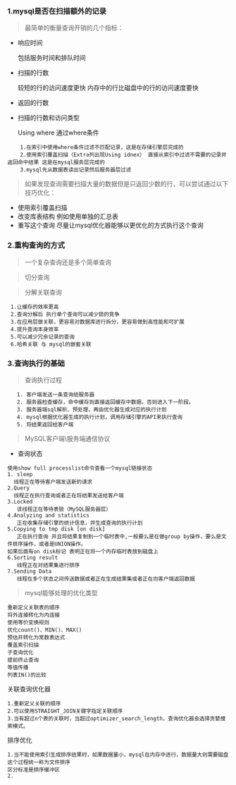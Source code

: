 ### 1.mysql是否在扫描额外的记录

> 最简单的衡量查询开销的几个指标：
  * 响应时间 
   
     包括服务时间和排队时间
  * 扫描的行数 
  
     较短的行的访问速度更快  内存中的行比磁盘中的行的访问速度要快
  * 返回的行数
  * 扫描的行数和访问类型
   
    Using where 通过where条件
```
    1.在索引中使用where条件过滤不匹配记录，这是在存储引擎层完成的
    2.使用索引覆盖扫描（Extra列出现Using idnex） 直接从索引中过滤不需要的记录并返回命中结果 这是在mysql服务层完成的
    3.mysql先从数据表读出记录然后服务器层过滤 
```
 > 如果发现查询需要扫描大量的数据但是只返回少数的行，可以尝试通过以下技巧优化：
  * 使用索引覆盖扫描
  * 改变库表结构 例如使用单独的汇总表
  * 重写这个查询 尽量让mysql优化器能够以更优化的方式执行这个查询   
  
### 2.重构查询的方式
> 一个复杂查询还是多个简单查询

> 切分查询  

>分解关联查询
```
 1.让缓存的效率更高
 2.查询分解后 执行单个查询可以减少锁的竞争
 3.在应用层做关联，更容易对数据库进行拆分，更容易做到高性能和可扩展
 4.提升查询本身效率
 5.可以减少冗余记录的查询
 6.哈希关联 与 mysql的嵌套关联
```

### 3.查询执行的基础
> 查询执行过程
```aidl
   1. 客户端发送一条查询给服务器
   2. 服务器检查缓存，命中缓存则直接返回缓存中数据，否则进入下一阶段。
   3. 服务器端sql解析、预处理，再由优化器生成对应的执行计划
   4. mysql根据优化器生成的执行计划，调用存储引擎的API来执行查询
   5. 将结果返回给客户端
```
> MySQL客户端\服务端通信协议
 >
 * 查询状态
 ```
使用show full processlist命令查看一个mysql链接状态
1. sleep 
   线程正在等待客户端发送新的请求
2.Query
   线程正在执行查询或者正在将结果发送给客户端
3.Locked
    该线程正在等待表锁（MySQL服务器层）
4.Analyzing and statistics
    正在收集存储引擎的统计信息，并生成查询的执行计划
5.Copying to tmp disk [on disk]
    正在执行查询 并且将结果复制到一个临时表中,一般要么是在做group by操作，要么是文件排序操作，或者是UNION操作。
如果后面有on disk标记 表明正在将一个内存临时表放到磁盘上
6.Sorting result
    线程正在对结果集进行排序
7.Sending Data
    线程在多个状态之间传送数据或者正在生成结果集或者正在向客户端返回数据
```

> mysql能够处理的优化类型
```
重新定义关联表的顺序
将外连接转化为内连接
使用等价变换规则
优化count()、MIN()、MAX()
预估并转化为常数表达式
覆盖索引扫描
子查询优化
提前终止查询
等值传播
列表IN()的比较
```

关联查询优化器
```
1.重新定义关联的顺序
2.可以使用STRAIGHT_JOIN关键字指定关联顺序
3.当有超过n个表的关联时，当超过optimizer_search_length，查询优化器会选择贪婪搜索模式。
```
排序优化
```
1.当不能使用索引生成排序结果时，如果数据量小，mysql在内存中进行，数据量大则需要磁盘 这个过程统一称为文件排序
区分标准是排序缓冲区
2.
```
